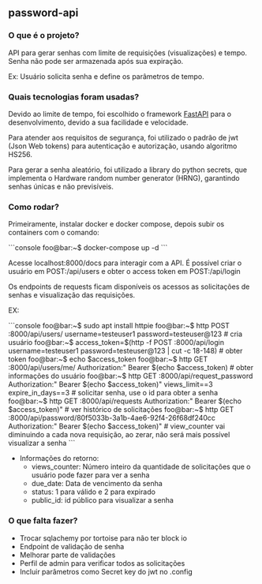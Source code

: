 ## password-api


### O que é o projeto?

<p>API para gerar senhas com limite de requisições (visualizações) e tempo.
Senha não pode ser armazenada após sua expiração.</p>
<p>Ex: Usuário solicita senha e define os parâmetros de tempo.</p>

### Quais tecnologias foram usadas?

<p>Devido ao limite de tempo, foi escolhido o framework <a href="https://fastapi.tiangolo.com/">FastAPI</a>
para o desenvolvimento, devido a sua facilidade e velocidade.</p>
<p>Para atender aos requisitos de segurança, foi utilizado o padrão de jwt
 (Json Web tokens) para autenticação e autorização, usando algoritmo HS256.</p>
<p>Para gerar a senha aleatório, foi utilizado a library do python secrets, que 
implementa o Hardware random number generator (HRNG), garantindo senhas únicas e não 
previsíveis.</p>

### Como rodar?

<p>Primeiramente, instalar docker e docker compose, depois subir os containers com o comando: </p>
```console
foo@bar:~$ docker-compose up -d
```
<p>Acesse localhost:8000/docs para interagir com a API. É possível criar o usuário em POST:/api/users e 
obter o access token em POST:/api/login</p>

<p>Os endpoints de requests ficam disponíveis os acessos as solicitações de senhas e 
visualização das requisições.</p>
<p>EX:</p>
```console
foo@bar:~$ sudo apt install httpie
foo@bar:~$ http POST :8000/api/users/ username=testeuser1 password=testeuser@123 
# cria usuário
foo@bar:~$ access_token=$(http -f POST :8000/api/login username=testeuser1 password=testeuser@123 | cut -c 18-148) 
# obter token
foo@bar:~$ echo $access_token
foo@bar:~$ http GET :8000/api/users/me/ Authorization:" Bearer $(echo $access_token) 
# obter informações do usuário
foo@bar:~$ http GET :8000/api/request_password Authorization:" Bearer $(echo $access_token)" views_limit==3 expire_in_days==3
# solicitar senha, use o id para obter a senha
foo@bar:~$ http GET :8000/api/requests Authorization:" Bearer $(echo $access_token)"  
# ver histórico de solicitações
foo@bar:~$ http GET :8000/api/password/80f5033b-3a1b-4ae6-92f4-26f68df240cc Authorization:" Bearer $(echo $access_token)" 
# view_counter vai diminuindo a cada nova requisição, ao zerar, não será mais possível visualizar a senha
```

* Informações do retorno:
    - views_counter: Número inteiro da quantidade de solicitações que o usuário pode fazer para ver a senha
    - due_date: Data de vencimento da senha
    - status: 1 para válido e 2 para expirado
    - public_id: id público para visualizar a senha
    
### O que falta fazer?

* Trocar sqlachemy por tortoise para não ter block io
* Endpoint de validação de senha
* Melhorar parte de validações
* Perfil de admin para verificar todos as solicitações
* Incluir parâmetros como Secret key do jwt no .config
